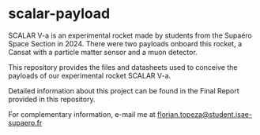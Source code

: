# scalar-payload

SCALAR V-a is an experimental rocket made by students from the Supaéro Space Section in 2024. There were two payloads onboard this rocket, a Cansat with a particle matter sensor and a muon detector.

This repository provides the files and datasheets used to conceive the payloads of our experimental rocket SCALAR V-a.

Detailed information about this project can be found in the Final Report provided in this repository.

For complementary information, e-mail me at florian.topeza@student.isae-supaero.fr
